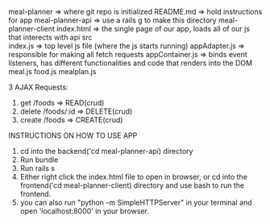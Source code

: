 meal-planner => where git repo is initialized
    README.md => hold instructions for app 
    meal-planner-api => use a rails g to make this directory
    meal-planner-client
        index.html => the single page of our app, loads all of our js that interects with api 
        src    
            index.js => top level js file (where the js starts running)
            appAdapter.js => responsible for making all fetch requests
            appContainer.js => binds event listeners, has different functionalities and code that renders into the DOM
            meal.js 
            food.js
            mealplan.js


3 AJAX Requests:
1. get /foods => READ(crud)
2. delete /foods/:id => DELETE(crud)
3. create /foods => CREATE(crud)


INSTRUCTIONS ON HOW TO USE APP
1. cd into the backend('cd meal-planner-api) directory
2. Run bundle
3. Run rails s
4. Either right click the index.html file to open in browser, or cd into the frontend('cd meal-planner-client) directory and use bash to run the frontend.
5. you can also run "python -m SimpleHTTPServer" in your terminal and open 'localhost:8000' in your browser.



